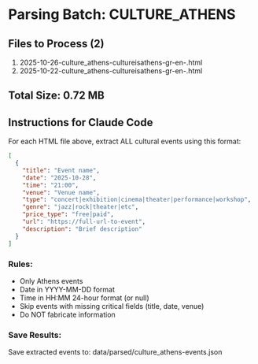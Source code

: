 # Parsing Batch: CULTURE_ATHENS

## Files to Process (2)
1. 2025-10-26-culture_athens-cultureisathens-gr-en-.html
2. 2025-10-22-culture_athens-cultureisathens-gr-en-.html

## Total Size: 0.72 MB

## Instructions for Claude Code

For each HTML file above, extract ALL cultural events using this format:

```json
[
  {
    "title": "Event name",
    "date": "2025-10-28",
    "time": "21:00",
    "venue": "Venue name",
    "type": "concert|exhibition|cinema|theater|performance|workshop",
    "genre": "jazz|rock|theater|etc",
    "price_type": "free|paid",
    "url": "https://full-url-to-event",
    "description": "Brief description"
  }
]
```

### Rules:
- Only Athens events
- Date in YYYY-MM-DD format
- Time in HH:MM 24-hour format (or null)
- Skip events with missing critical fields (title, date, venue)
- Do NOT fabricate information

### Save Results:
Save extracted events to: data/parsed/culture_athens-events.json
